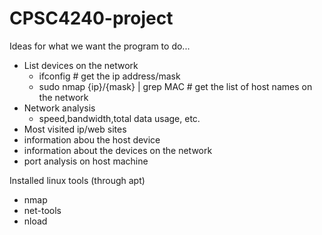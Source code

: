 # CPSC4240-project
Ideas for what we want the program to do...
- List devices on the network
  - ifconfig # get the ip address/mask
  - sudo nmap {ip}/{mask} | grep MAC # get the list of host names on the network
- Network analysis
  - speed,bandwidth,total data usage, etc.
- Most visited ip/web sites
- information abou the host device
- information about the devices on the network
- port analysis on host machine

Installed linux tools (through apt)
- nmap
- net-tools
- nload
